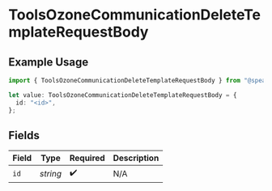 # ToolsOzoneCommunicationDeleteTemplateRequestBody

## Example Usage

```typescript
import { ToolsOzoneCommunicationDeleteTemplateRequestBody } from "@speakeasy-api/bluesky/models/operations";

let value: ToolsOzoneCommunicationDeleteTemplateRequestBody = {
  id: "<id>",
};
```

## Fields

| Field              | Type               | Required           | Description        |
| ------------------ | ------------------ | ------------------ | ------------------ |
| `id`               | *string*           | :heavy_check_mark: | N/A                |